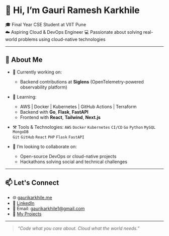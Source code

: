 # 👋 Hi, I’m Gauri Ramesh Karkhile

🎓 Final Year CSE Student at VIIT Pune  
☁️ Aspiring Cloud & DevOps Engineer
💻 Passionate about solving real-world problems using cloud-native technologies

---

## 🚀 About Me

- 🔭 Currently working on:
  - Backend contributions at **Siglens** (OpenTelemetry-powered observability platform)
  
- 🌱 Learning:
  - AWS | Docker | Kubernetes | GitHub Actions | Terraform
  - Backend with **Go**, **Flask**, **FastAPI**
  - Frontend with **React**, **Tailwind**, **Next.js**

- ⚒️ Tools & Technologies:
  `AWS` `Docker` `Kubernetes` `CI/CD` `Go` `Python` `MySQL` `MongoDB`  
  `Git` `GitHub` `React` `PHP` `Flask` `FastAPI`

- 👯 I’m looking to collaborate on:
  - Open-source DevOps or cloud-native projects
  - Hackathons solving social and technical challenges

---

## 📫 Let's Connect

- 🌐 [gaurikarkhile.me](https://gaurikarkhile.netlify.app/) 
- 💼 [LinkedIn](https://www.linkedin.com/in/gauri-karkhile-60b4a3258/)  
- 💌 Email: gaurikarkhile1@gmail.com  
- 📁 [My Projects](https://github.com/gaurikarkhile001?tab=repositories)

---

> *“Code what you care about. Cloud what the world needs.”*


